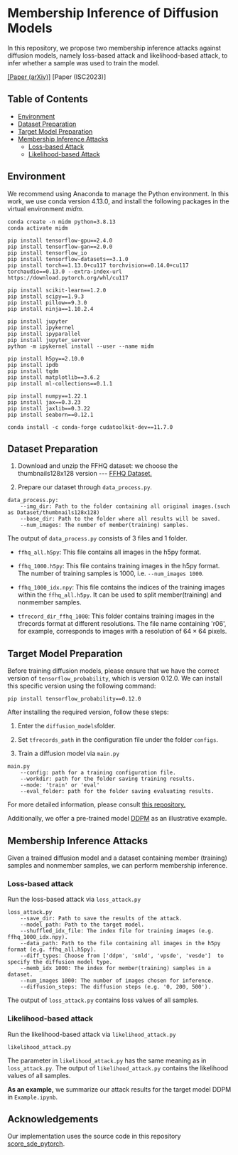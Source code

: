 # Membership Inference of Diffusion Models

In this repository, we propose two membership inference attacks against diffusion models, namely loss-based attack and likelihood-based attack, to infer whether a sample was used to train the model.

[[Paper (arXiv)]](https://arxiv.org/abs/2301.09956) [Paper (ISC2023)]

## Table of Contents

- [Environment](#Environment)
- [Dataset Preparation](#Dataset-Preparation)
- [Target Model Preparation](#Target-Model-Preparation)
- [Membership Inference Attacks](#Membership-inference-attacks)
  - [Loss-based Attack](##loss-based-attacks)
  - [Likelihood-based Attack](##likelihood-based-attacks)

## Environment

We recommend using Anaconda to manage the Python environment. In this work, we use conda version 4.13.0, and install the following packages in the virtual environment *midm*.

```shell
conda create -n midm python=3.8.13
conda activate midm

pip install tensorflow-gpu==2.4.0
pip install tensorflow-gan==2.0.0
pip install tensorflow_io
pip install tensorflow-datasets==3.1.0
pip install torch==1.13.0+cu117 torchvision==0.14.0+cu117 torchaudio==0.13.0 --extra-index-url https://download.pytorch.org/whl/cu117

pip install scikit-learn==1.2.0
pip install scipy==1.9.3
pip install pillow==9.3.0
pip install ninja==1.10.2.4

pip install jupyter
pip install ipykernel
pip install ipyparallel
pip install jupyter_server
python -m ipykernel install --user --name midm

pip install h5py==2.10.0
pip install ipdb
pip install tqdm
pip install matplotlib==3.6.2
pip install ml-collections==0.1.1

pip install numpy==1.22.1
pip install jax==0.3.23
pip install jaxlib==0.3.22
pip install seaborn==0.12.1

conda install -c conda-forge cudatoolkit-dev==11.7.0
```

## Dataset Preparation

1. Download and unzip the FFHQ dataset: we choose the thumbnails128x128 version --- [FFHQ Dataset.](https://github.com/NVlabs/ffhq-dataset)
  
2. Prepare our dataset through `data_process.py`.
  

```shell
data_process.py:
    --img_dir: Path to the folder containing all original images.(such as Dataset/thumbnails128x128)
    --base_dir: Path to the folder where all results will be saved.
    --num_images: The number of member(training) samples. 
```

The output of `data_process.py` consists of 3 files and 1 folder.

- `ffhq_all.h5py`: This file contains all images in the h5py format.
  
- `ffhq_1000.h5py`: This file contains training images in the h5py format. The number of training samples is 1000, i.e. `--num_images 1000`.
  
- `ffhq_1000_idx.npy`: This file contains the indices of the training images within the `ffhq_all.h5py`. It can be used to split member(training) and nonmember samples.
  
- `tfrecord_dir_ffhq_1000`: This folder contains training images in the tfrecords format at different resolutions. The file name containing 'r06', for example, corresponds to images with a resolution of $64 \times 64$ pixels.
  

## Target Model Preparation

Before training diffusion models, please ensure that we have the correct version of `tensorflow_probability`, which is version 0.12.0. We can install this specific version using the following command:

`pip install tensorflow_probability==0.12.0`

After installing the required version, follow these steps:

1. Enter the `diffusion_models`folder.
  
2. Set `tfrecords_path` in the configuration file under the folder `configs`.
  
3. Train a diffusion model via `main.py`
  

```shell
main.py
    --config: path for a training configuration file.
    --workdir: path for the folder saving training results.
    --mode: 'train' or 'eval'
    --eval_folder: path for the folder saving evaluating results.
```

For more detailed information, please consult [this repository.](https://github.com/yang-song/score_sde_pytorch)

Additionally, we offer a pre-trained model [DDPM](https://drive.google.com/file/d/1b69vT1dWzseXIFSz--2n8dsd_Zxiipu2/view?usp=drive_link) as an illustrative example.

## Membership Inference Attacks

Given a trained diffusion model and a dataset containing member (training) samples and nonmember samples, we can perform membership inference.

### Loss-based attack

Run the loss-based attack via `loss_attack.py`

```shell
loss_attack.py 
    --save_dir: Path to save the results of the attack.
    --model_path: Path to the target model. 
    --shuffled_idx_file: The index file for training images (e.g. ffhq_1000_idx.npy).
    --data_path: Path to the file containing all images in the h5py format (e.g. ffhq_all.h5py).
    --diff_types: Choose from ['ddpm', 'smld', 'vpsde', 'vesde']  to specify the diffusion model type.
    --memb_idx 1000: The index for member(training) samples in a dataset. 
    --num_images 1000: The number of images chosen for inference.
    --diffusion_steps: The diffusion steps (e.g. '0, 200, 500').
```

The output of `loss_attack.py` contains loss values of all samples.

### Likelihood-based attack

Run the likelihood-based attack via `likelihood_attack.py`

```shell
likelihood_attack.py 
```

The parameter in `likelihood_attack.py` has the same meaning as in `loss_attack.py`. The output of `likelihood_attack.py` contains the likelihood values of all samples.

**As an example,** we summarize our attack results for the target model DDPM in `Example.ipynb`.

## Acknowledgements

Our implementation uses the source code in this repository [score_sde_pytorch](https://github.com/yang-song/score_sde_pytorch).
